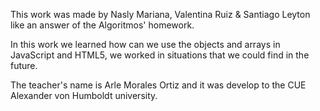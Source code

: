 This work was made by Nasly Mariana, Valentina Ruiz & Santiago Leyton like an answer of the Algoritmos' homework.

In this work we learned how can we use the objects and arrays in JavaScript and HTML5, we worked in situations that we could find in the future.

The teacher's name is Arle Morales Ortiz and it was develop to the CUE Alexander von Humboldt university.
